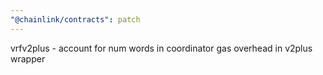 ```yaml
---
"@chainlink/contracts": patch
---
```


vrfv2plus - account for num words in coordinator gas overhead in v2plus wrapper
